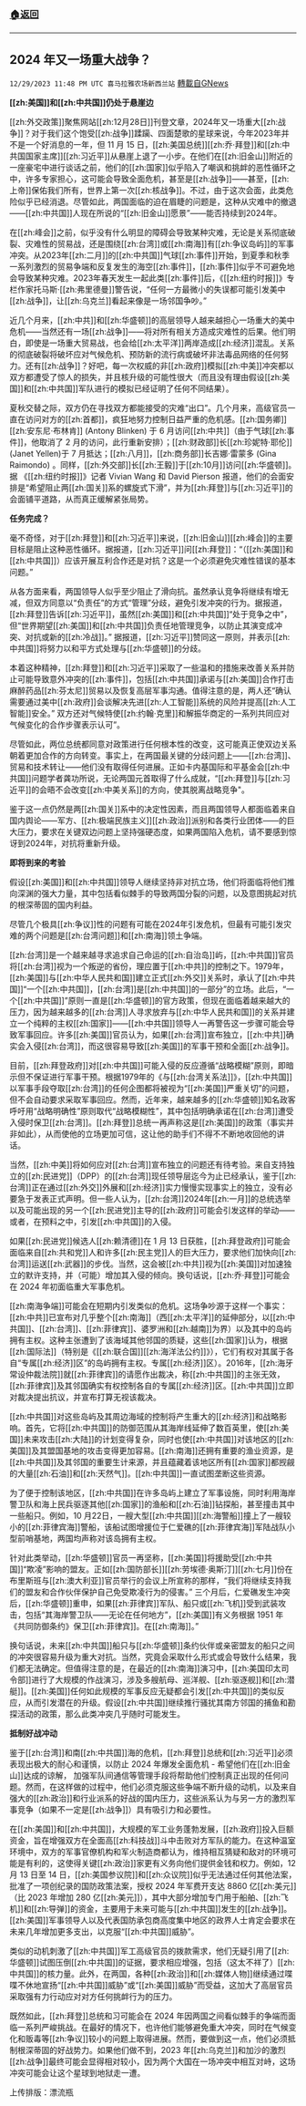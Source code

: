 ###  [:house:返回](README.md)
---


## 2024 年又一场重大战争？
`12/29/2023 11:48 PM UTC 喜马拉雅农场新西兰站` [轉載自GNews](https://gnews.org/articles/2165702)

**[[zh:美国]]和[[zh:中共国]]仍处于悬崖边**

[[zh:外交政策]]聚焦网站[[zh:12月28日]]刊登文章，2024年又一场重大[[zh:战争]]？对于我们这个饱受[[zh:战争]]蹂躏、四面楚歌的星球来说，今年2023年并不是一个好消息的一年，但 11 月 15 日，[[zh:美国总统]][[zh:乔·拜登]]和[[zh:中共国国家主席]][[zh:习近平]]从悬崖上退了一小步。在他们在[[zh:旧金山]]附近的一座豪宅中进行谈话之前，他们的[[zh:国家]]似乎陷入了嘲讽和挑衅的恶性循环之中，许多专家担心，这可能会导致全面危机，甚至是[[zh:战争]]——甚至，[[zh:上帝]]保佑我们所有，世界上第一次[[zh:核战争]]。不过，由于这次会面，此类危险似乎已经消退。尽管如此，两国面临的迫在眉睫的问题是，这种从灾难中的撤退——[[zh:中共国]]人现在所说的“[[zh:旧金山]]愿景”——能否持续到2024年。

在[[zh:峰会]]之前，似乎没有什么明显的障碍会导致某种灾难，无论是关系彻底破裂、灾难性的贸易战，还是围绕[[zh:台湾]]或[[zh:南海]]有[[zh:争议岛屿]]的军事冲突。从2023年[[zh:二月]]的[[zh:中共国]]气球[[zh:事件]]开始，到夏季和秋季一系列激烈的贸易争端和反复发生的海空[[zh:事件]]，[[zh:事件]]似乎不可避免地会导致某种灾难。2023年春天发生一起此类[[zh:事件]]后，《[[zh:纽约时报]]》专栏作家托马斯·[[zh:弗里德曼]]警告说，“任何一方最微小的失误都可能引发美中[[zh:战争]]，让[[zh:乌克兰]]看起来像是一场邻国争吵。”

近几个月来，[[zh:中共]]和[[zh:华盛顿]]的高层领导人越来越担心一场重大的美中危机——当然还有一场[[zh:战争]]——将对所有相关方造成灾难性的后果。他们明白，即使是一场重大贸易战，也会给[[zh:太平洋]]两岸造成[[zh:经济]]混乱。关系的彻底破裂将破坏应对气候危机、预防新的流行病或破坏非法毒品网络的任何努力。还有[[zh:战争]]？好吧，每一次权威的非[[zh:政府]]模拟[[zh:中美]]冲突都以双方都遭受了惊人的损失，并且核升级的可能性很大（而且没有理由假设[[zh:美国]]和[[zh:中共国]]军队进行的模拟已经证明了任何不同结果）。

夏秋交替之际，双方仍在寻找双方都能接受的灾难“出口”。几个月来，高级官员一直在访问对方的[[zh:首都]]，疯狂地努力控制日益严重的危机感。[[zh:国务卿]][[zh:安东尼·布林肯]] (Antony Blinken) 于 6 月访问[[zh:中共]]（由于气球[[zh:事件]]，他取消了 2 月的访问，此行重新安排）；[[zh:财政部]]长[[zh:珍妮特·耶伦]] (Janet Yellen)于 7 月抵达；[[zh:八月]]，[[zh:商务部]]长吉娜·雷蒙多 (Gina Raimondo) 。同样，[[zh:外交部]]长[[zh:王毅]]于[[zh:10月]]访问[[zh:华盛顿]]。据 《[[zh:纽约时报]]》记者 Vivian Wang 和 David Pierson 报道，他们的会面安排是“希望阻止两[[zh:国关]]系的螺旋式下滑”，并为[[zh:拜登]]与[[zh:习近平]]的会面铺平道路，从而真正缓解紧张局势。

**任务完成？**

毫不奇怪，对于[[zh:拜登]]和[[zh:习近平]]来说，[[zh:旧金山]][[zh:峰会]]的主要目标是阻止这种恶性循环。据报道，[[zh:习近平]]问[[zh:拜登]]：“（[[zh:美国]]和[[zh:中共国]]）应该开展互利合作还是对抗？这是一个必须避免灾难性错误的基本问题。”

从各方面来看，两国领导人似乎至少阻止了滑向抗。虽然承认竞争将继续有增无减，但双方同意以“负责任”的方式“管理”分歧，避免引发冲突的行为。据报道，[[zh:拜登]]告诉[[zh:习近平]]，虽然[[zh:美国]]和[[zh:中共国]]“处于竞争之中”，但“世界期望[[zh:美国]]和[[zh:中共国]]负责任地管理竞争，以防止其演变成冲突、对抗或新的[[zh:冷战]]。” 据报道，[[zh:习近平]]赞同这一原则，并表示[[zh:中共国]]将努力以和平方式处理与[[zh:华盛顿]]的分歧。

本着这种精神，[[zh:拜登]]和[[zh:习近平]]采取了一些温和的措施来改善关系并防止可能导致意外冲突的[[zh:事件]]，包括[[zh:中共国]]承诺与[[zh:美国]]合作打击麻醉药品[[zh:芬太尼]]贸易以及恢复高层军事沟通。值得注意的是，两人还“确认需要通过美中[[zh:政府]]会谈解决先进[[zh:人工智能]]系统的风险并提高[[zh:人工智能]]安全。” 双方还对气候特使[[zh:约翰·克里]]和解振华商定的一系列共同应对气候变化的合作步骤表示认可”。

尽管如此，两位总统都同意对政策进行任何根本性的改变，这可能真正使双边关系朝着更加合作的方向转变。事实上，在两国最关键的分歧问题上——[[zh:台湾]]、贸易和技术转让——他们没有取得任何进展。正如卡内基国际和平基金会[[zh:中共国]]问题学者龚功所说，无论两国元首取得了什么成就，“[[zh:拜登]]与[[zh:习近平]]的会晤不会改变[[zh:中美关系]]的方向，使其脱离战略竞争"。

鉴于这一点仍然是两[[zh:国关]]系中的决定性因素，而且两国领导人都面临着来自国内舆论——军方、[[zh:极端民族主义]][[zh:政治]]派别和各类行业团体——的巨大压力，要求在关键双边问题上坚持强硬态度，如果两国陷入危机，请不要感到惊讶到2024年，对抗将重新升级。

**即将到来的考验**

假设[[zh:美国]]和[[zh:中共国]]领导人继续坚持非对抗立场，他们将面临将他们推向深渊的强大力量，其中包括看似棘手的导致两国分裂的问题，以及意图挑起对抗的根深蒂固的国内利益。

尽管几个极具[[zh:争议]]性的问题有可能在2024年引发危机，但最有可能引发灾难的两个问题是[[zh:台湾问题]]和[[zh:南海]]领土争端。

[[zh:台湾]]是一个越来越寻求追求自己命运的[[zh:自治岛]]屿，[[zh:中共国]]官员将[[zh:台湾]]视为一个叛逆的省份，理应置于[[zh:中共]]的控制之下。1979年，[[zh:美国]]与[[zh:中华人民共和国]]建立正式[[zh:外交]]关系时，承认了[[zh:中共国]]“一个[[zh:中共国]]，[[zh:台湾]]是[[zh:中共国]]的一部分”的立场。此后，“一个[[zh:中共国]]”原则一直是[[zh:华盛顿]]的官方政策，但现在面临着越来越大的压力，因为越来越多的[[zh:台湾]]人寻求放弃与[[zh:中华人民共和国]]的关系并建立一个纯粹的主权[[zh:国家]]——[[zh:中共国]]领导人一再警告这一步骤可能会导致军事回应。许多[[zh:美国]]官员认为，如果[[zh:台湾]]宣布独立，[[zh:中共]]确实会入侵[[zh:台湾]]，而这很容易导致[[zh:美国]]的军事干预和全面[[zh:战争]]。

目前，[[zh:拜登政府]]对[[zh:中共国]]可能入侵的反应遵循“战略模糊”原则，即暗示但不保证进行军事干预。根据1979年的《与[[zh:台湾关系法]]》，[[zh:中共国]]以军事手段夺取[[zh:台湾]]的任何企图都将被视为“[[zh:美国]]严重关切”的问题，但不会自动要求采取军事回应。然而，近年来，越来越多的[[zh:华盛顿]]知名政客呼吁用“战略明确性”原则取代“战略模糊性”，其中包括明确承诺在[[zh:台湾]]遭受入侵时保卫[[zh:台湾]]。[[zh:拜登]]总统一再声称这是[[zh:美国]]的政策（事实并非如此），从而使他的立场更加可信，这让他的助手们不得不不断地收回他的讲话。

当然，[[zh:中美]]将如何应对[[zh:台湾]]宣布独立的问题还有待考验。来自支持独立的[[zh:民进党]]（DPP）的[[zh:台湾]]现任领导层迄今为止已经承认，鉴于[[zh:台湾]]正在通过[[zh:外交]]外展和[[zh:经济]]实力慢慢实现事实上的独立，没有必要急于发表正式声明。但一些人认为，[[zh:台湾]]2024年[[zh:一月]]的总统选举以及可能出现的另一个[[zh:民进党]]主导的[[zh:政府]]可能会引发这样的举动——或者，在预料之中，引发[[zh:中共国]]的入侵。

如果[[zh:民进党]]候选人[[zh:赖清德]]在 1 月 13 日获胜，[[zh:拜登政府]]可能会面临来自[[zh:共和党]]人和许多[[zh:民主党]]人的巨大压力，要求他们加快向[[zh:台湾]]运送[[zh:武器]]的步伐。当然，这会被[[zh:中共]]视为[[zh:美国]]对加速独立的默许支持，并（可能）增加其入侵的倾向。换句话说，[[zh:乔·拜登]]可能会在 2024 年初面临重大军事危机。

[[zh:南海争端]]可能会在短期内引发类似的危机。这场争吵源于这样一个事实：[[zh:中共]]已宣布对几乎整个[[zh:南海]]（西[[zh:太平洋]]的延伸部分，以[[zh:中共国]]、[[zh:台湾]]、[[zh:菲律宾]]、婆罗洲和[[zh:越南]]为界）以及其中的岛屿拥有主权。这种主张遭到了该海域其他邻国的质疑，这些[[zh:国家]]认为，根据[[zh:国际法]]（特别是《[[zh:联合国]][[zh:海洋法公约]]》），它们有权对其属于各自“专属[[zh:经济]]区”的岛屿拥有主权。专属[[zh:经济]]区）。2016年，[[zh:海牙常设仲裁法院]]就[[zh:菲律宾]]的请愿作出裁决，称[[zh:中共国]]的主张无效，[[zh:菲律宾]]及其邻国确实有权控制各自的专属[[zh:经济]]区。[[zh:中共国]]立即对裁决提出抗议，并宣布打算无视该裁决。

[[zh:中共国]]对这些岛屿及其周边海域的控制将产生重大的[[zh:经济]]和战略影响。首先，它将[[zh:中共国]]的防御范围从其海岸线延伸了数百英里，使[[zh:美国]]未来攻击[[zh:大陆]]的计划变得复杂，同时也使[[zh:中共国]]对该地区的[[zh:美国]]及其盟国基地的攻击变得更加容易。[[zh:南海]]还拥有重要的渔业资源，是[[zh:中共国]]及其邻国的重要生计来源，并且蕴藏着该地区所有[[zh:国家]]都觊觎的大量[[zh:石油]]和[[zh:天然气]]。[[zh:中共国]]一直试图垄断这些资源。

为了便于控制该地区，[[zh:中共国]]在许多岛屿上建立了军事设施，同时利用海岸警卫队和海上民兵驱逐其他[[zh:国家]]的渔船和[[zh:石油]]钻探船，甚至撞击其中一些船只。例如，10 月22日，一艘大型[[zh:中共国]][[zh:海警船]]撞上了一艘较小的[[zh:菲律宾海]]警船，该船试图增援位于仁爱礁的[[zh:菲律宾海]]军陆战队小型前哨基地，两国均声称对该岛拥有主权。

针对此类举动，[[zh:华盛顿]]官员一再坚称，[[zh:美国]]将援助受[[zh:中共国]]“欺凌”影响的盟友。正如[[zh:国防部长]][[zh:劳埃德·奥斯汀]][[zh:七月]]份在布里斯班与[[zh:澳大利亚]]官员举行的会议上所宣称的那样，“我们将继续支持我们的盟友和合作伙伴保护自己免受欺凌行为的侵害。” 三个月后，仁爱礁发生冲突后，[[zh:华盛顿]]重申，如果[[zh:菲律宾]]军队、船只或[[zh:飞机]]受到武装攻击，包括“其海岸警卫队——无论在任何地方”，[[zh:美国]]有义务根据 1951 年《共同防御条约》保卫[[zh:菲律宾]]。在[[zh:南海]]。”

换句话说，未来[[zh:中共国]]船只与[[zh:华盛顿]]条约伙伴或亲密盟友的船只之间的冲突很容易升级为重大对抗。当然，究竟会采取什么形式或会导致什么结果，我们都无法确定。但值得注意的是，在最近的[[zh:南海]]演习中，[[zh:美国印太司令部]]进行了大规模的作战演习，涉及多艘航母、巡洋舰、[[zh:驱逐舰]]和[[zh:潜艇]]。[[zh:美国]]任何如此规模的军事反应无疑都会引发[[zh:中共国]]的类似反应，从而引发潜在的升级。假设[[zh:中共国]]继续推行骚扰其南方邻国的捕鱼和勘探活动的政策，那么此类冲突几乎随时可能发生。

**抵制好战冲动**

鉴于[[zh:台湾]]和南[[zh:中共国]]海的危机，[[zh:拜登]]总统和[[zh:习近平]]必须表现出极大的耐心和谨慎，以防止 2024 年爆发全面危机 - 希望他们在[[zh:旧金山]]达成的谅解， 加强军队间通信等管理手段将帮助他们控制真正出现的任何问题。然而，在这样做的过程中，他们必须克服这些争端不断升级的动机，以及来自强大的[[zh:政治]]和行业派系的好战的国内压力，这些派系认为与另一方的激烈军事竞争（如果不一定是[[zh:战争]]）具有吸引力和必要性。

在[[zh:美国]]和[[zh:中共国]]，大规模的军工业务蓬勃发展，[[zh:政府]]投入巨额资金，旨在增强双方在全面高[[zh:科技战]]斗中击败对方军队的能力。在这种温室环境中，双方的军事官僚机构和军火制造商都认为，维持相互猜疑和敌对的环境可能是有利的，这使得关键[[zh:政治]]家更有义务向他们提供金钱和权力。例如，12 月 13 日至 14 日，[[zh:美国参议院]]和[[zh:众议院]]似乎无法通过任何其他法案，批准了一项创纪录的国防政策法案，授权 2024 年军费开支达 8860 亿[[zh:美元]]（比 2023 年增加 280 亿[[zh:美元]]），其中大部分增加专门用于船舶、[[zh:飞机]]和[[zh:导弹]]的资金，主要用于未来可能与[[zh:中共国]]发生的[[zh:战争]]。[[zh:美国]]军事领导人以及代表国防承包商高度集中地区的政界人士肯定会要求在未来几年增加更多支出，以克服“[[zh:中共国]]威胁”。

类似的动机刺激了[[zh:中共国]]军工高级官员的拨款需求，他们无疑引用了[[zh:华盛顿]]试图压倒[[zh:中共国]]的证据，要求相应增强，包括（这太不祥了）[[zh:中共国]]的核力量。此外，在两国，各种[[zh:政治]]和[[zh:媒体人物]]继续通过喋喋不休地宣扬“[[zh:中共国]]威胁”或“[[zh:美国]]威胁”而受益，这加大了高层官员采取强有力行动应对对方任何挑衅行为的压力。

既然如此，[[zh:拜登]]总统和习可能会在 2024 年因两国之间看似棘手的争端而面临一系列严峻挑战。在最好的情况下，也许他们能够避免重大冲突，同时在气候变化和贩毒等[[zh:争议]]较小的问题上取得进展。然而，要做到这一点，他们必须抵制根深蒂固的好战势力。如果他们做不到，2023 年[[zh:乌克兰]]和加沙的激烈[[zh:战争]]最终可能会显得相对较小，因为两个大国在一场冲突中相互对峙，这场冲突可能会让这个星球到地狱走一遭。

上传排版：漂流瓶
